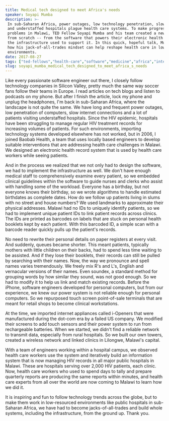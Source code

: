 ```yaml
---
title: Medical tech designed to meet Africa's needs
speaker: Soyapi Mumba
description: >-
 In sub-Saharan Africa, power outages, low technology penetration, slow internet
 and understaffed hospitals plague health care systems. To make progress on these
 problems in Malawi, TED Fellow Soyapi Mumba and his team created a new system
 from scratch -- from the software that powers their electronic health records to
 the infrastructure used to support it. In this quick, hopeful talk, Mumba shares
 how his jack-of-all-trades mindset can help reshape health care in low-resource
 environments.
date: 2017-08-27
tags: ["ted-fellows","health-care","software","medicine","africa","internet","health","hiv","technology"]
slug: soyapi_mumba_medical_tech_designed_to_meet_africa_s_needs
---
```


Like every passionate software engineer out there, I closely follow technology companies
in Silicon Valley, pretty much the same way soccer fans follow their teams in Europe. I
read articles on tech blogs and listen to podcasts on my phone. But after I finish the
article, lock my phone and unplug the headphones, I'm back in sub-Saharan Africa, where
the landscape is not quite the same. We have long and frequent power outages, low
penetration of computers, slow internet connections and a lot of patients visiting
understaffed hospitals. Since the HIV epidemic, hospitals have been struggling to manage
regular HIV treatment records for increasing volumes of patients. For such environments,
importing technology systems developed elsewhere has not worked, but in 2006, I joined
Baobab Health, a team that uses locally based engineers to develop suitable interventions
that are addressing health care challenges in Malawi. We designed an electronic health
record system that is used by health care workers while seeing patients.

And in the process we realized that we not only had to design the software, we had to
implement the infrastructure as well. We don't have enough medical staff to
comprehensively examine every patient, so we embedded clinical guidelines within the
software to guide nurses and clerks who assist with handling some of the workload. Everyone
has a birthday, but not everyone knows their birthday, so we wrote algorithms to handle
estimated birthdates as complete dates. How do we follow up patients living in slums with
no street and house numbers? We used landmarks to approximate their physical
addresses. Malawi had no IDs to uniquely identify patients, so we had to implement unique
patient IDs to link patient records across clinics. The IDs are printed as barcodes on
labels that are stuck on personal health booklets kept by each patient. With this barcoded
ID, a simple scan with a barcode reader quickly pulls up the patient's
records.

No need to rewrite their personal details on paper registers at every visit. And suddenly,
queues became shorter. This meant patients, typically mothers with little children on
their backs, had to spend less time waiting to be assisted. And if they lose their
booklets, their records can still be pulled by searching with their names. Now, the way we
pronounce and spell names varies tremendously. We freely mix R's and L's, English and
vernacular versions of their names. Even soundex, a standard method for grouping words by
how similar they sound, was not good enough. So we had to modify it to help us link and
match existing records. Before the iPhone, software engineers developed for personal
computers, but from our experience, we knew our power system is not reliable enough for
personal computers. So we repurposed touch screen point-of-sale terminals that are meant
for retail shops to become clinical workstations.

At the time, we imported internet appliances called i-Openers that were manufactured
during the dot-com era by a failed US company. We modified their screens to add touch
sensors and their power system to run from rechargeable batteries. When we started, we
didn't find a reliable network to transmit data, especially from rural hospitals. So we
built our own towers, created a wireless network and linked clinics in Lilongwe, Malawi's
capital.

With a team of engineers working within a hospital campus, we observed health care workers
use the system and iteratively build an information system that is now managing HIV
records in all major public hospitals in Malawi. These are hospitals serving over 2,000
HIV patients, each clinic. Now, health care workers who used to spend days to tally and
prepare quarterly reports are producing the same reports within minutes, and health care
experts from all over the world are now coming to Malawi to learn how we did
it.

It is inspiring and fun to follow technology trends across the globe, but to make them
work in low-resourced environments like public hospitals in sub-Saharan Africa, we have
had to become jacks-of-all-trades and build whole systems, including the infrastructure,
from the ground up. Thank you.

<!--
ad_duration=3.33
comment_count=9
event="TEDGlobal 2017"
external_start_time=0
has_talk_citation=1
intro_duration=11.82
is_subtitle_required="False"
is_talk_featured="True"
language="en"
language_swap="False"
native_language="en"
number_of_related_talks=6
number_of_speakers=1
number_of_subtitled_videos=20
number_of_tags=9
number_of_talk_download_languages=20
number_of_talk_more_resources=0
number_of_talk_recommendations=1
number_of_talks_take_actions=1
post_ad_duration=0.83
published_timestamp="2018-01-09 20:57:22"
recording_date="2017-08-27"
speaker_description="Technology innovator"
speaker_is_published=1
speaker_name="Soyapi Mumba"
talk_more_resources=[]
talk_name="Medical tech designed to meet Africa's needs"
talk_recommendations_blurb="More resources curated by Soyapi Mumba"
talks_tags=["ted-fellows","health-care","software","medicine","africa","internet","health","hiv","technology"]
url_photo_speaker="https://pe.tedcdn.com/images/ted/0501f4b4e20c83ebffc11e5c25f5f6116a2efb6f_254x191.jpg"
url_photo_talk="https://s3.amazonaws.com/talkstar-photos/uploads/3c536e31-9c5c-4142-a8ea-ae64a0c8aaf1/SoyapiMumba_2017G-embed.jpg"
url_webpage="https://www.ted.com/talks/soyapi_mumba_medical_tech_designed_to_meet_africa_s_needs"
video_type_name="TED Stage Talk"
-->